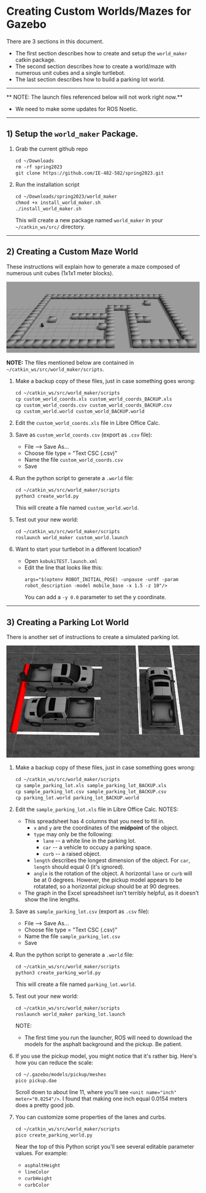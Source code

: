 # Creating Custom Worlds/Mazes for Gazebo

There are 3 sections in this document.  
- The first section describes how to create and setup the `world_maker` catkin package.
- The second section describes how to create a world/maze with numerous unit cubes and a single turtlebot.
- The last section describes how to build a parking lot world.

--- 

** NOTE:  The launch files referenced below will not work right now.**
- We need to make some updates for ROS Noetic.

---

## 1) Setup the `world_maker` Package.

1. Grab the current github repo
    ```
    cd ~/Downloads
    rm -rf spring2023
    git clone https://github.com/IE-482-582/spring2023.git
    ```	

2. Run the installation script
    ```
    cd ~/Downloads/spring2023/world_maker
    chmod +x install_world_maker.sh
    ./install_world_maker.sh
    ```
	This will create a new package named `world_maker` in your `~/catkin_ws/src/` directory.

---

## 2) Creating a Custom Maze World

These instructions will explain how to generate a maze composed of numerous unit cubes (1x1x1 meter blocks).  

![maze image](screenshots/maze.png)

**NOTE:** The files mentioned below are contained in `~/catkin_ws/src/world_maker/scripts`.

1. Make a backup copy of these files, just in case something goes wrong:
    ```
    cd ~/catkin_ws/src/world_maker/scripts
    cp custom_world_coords.xls custom_world_coords_BACKUP.xls
    cp custom_world_coords.csv custom_world_coords_BACKUP.csv
    cp custom_world.world custom_world_BACKUP.world
    ```
    
2. Edit the `custom_world_coords.xls` file in Libre Office Calc.

3. Save as `custom_world_coords.csv` (export as `.csv` file):
    - File --> Save As...
    - Choose file type = "Text CSC (.csv)"
    - Name the file `custom_world_coords.csv`
    - Save
	
3. Run the python script to generate a `.world` file:
	```
	cd ~/catkin_ws/src/world_maker/scripts
	python3 create_world.py
	```	
    This will create a file named `custom_world.world`.
	
4. Test out your new world:
	```
	cd ~/catkin_ws/src/world_maker/scripts
	roslaunch world_maker custom_world.launch
	```

5. Want to start your turtlebot in a different location?
	- Open `kobukiTEST.launch.xml`
	- Edit the line that looks like this:
		```
		args="$(optenv ROBOT_INITIAL_POSE) -unpause -urdf -param robot_description -model mobile_base -x 1.5 -z 10"/>
		```
		You can add a `-y 0.0` parameter to set the y coordinate.
		
---		

## 3) Creating a Parking Lot World

There is another set of instructions to create a simulated parking lot.

![parking lot image](screenshots/parking_lot.png)

1. Make a backup copy of these files, just in case something goes wrong:
    ```
    cd ~/catkin_ws/src/world_maker/scripts
    cp sample_parking_lot.xls sample_parking_lot_BACKUP.xls
    cp sample_parking_lot.csv sample_parking_lot_BACKUP.csv
    cp parking_lot.world parking_lot_BACKUP.world
    ```

2. Edit the `sample_parking_lot.xls` file in Libre Office Calc.
    NOTES:
    - This spreadsheet has 4 columns that you need to fill in.
        - `x` and `y` are the coordinates of the **midpoint** of the object.
        - `type` may only be the following: 
            - `lane` -- a white line in the parking lot.
            - `car` -- a vehicle to occupy a parking space.
            - `curb` -- a raised object.
        - `length` describes the longest dimension of the object.  For `car`, `length` should equal 0 (it's ignored).
        - `angle` is the rotation of the object.  A horizontal `lane` or `curb` will be at 0 degrees.  However, the pickup model appears to be rotatated, so a horizontal pickup should be at 90 degrees.
    - The graph in the Excel spreadsheet isn't terribly helpful, as it doesn't show the line lengths.
	
3. Save as `sample_parking_lot.csv` (export as `.csv` file):
    - File --> Save As...
    - Choose file type = "Text CSC (.csv)"
    - Name the file `sample_parking_lot.csv`
    - Save
	
3. Run the python script to generate a `.world` file:
    ```
    cd ~/catkin_ws/src/world_maker/scripts
    python3 create_parking_world.py
    ```	
    This will create a file named `parking_lot.world`.

4. Test out your new world:
    ```
    cd ~/catkin_ws/src/world_maker/scripts
    roslaunch world_maker parking_lot.launch
    ```

    NOTE: 
    - The first time you run the launcher, ROS will need to download the models for the asphalt background and the pickup.  Be patient.
	
8. If you use the pickup model, you might notice that it's rather big.  Here's how you can reduce the scale:
    ```
    cd ~/.gazebo/models/pickup/meshes
    pico pickup.dae
    ```
    
    Scroll down to about line 11, where you'll see `<unit name="inch" meter="0.0254"/>`.  I found that making one inch equal 0.0154 meters does a pretty good job.

9. You can customize some properties of the lanes and curbs.
    ```
    cd ~/catkin_ws/src/world_maker/scripts
    pico create_parking_world.py
    ```
	
    Near the top of this Python script you'll see several editable parameter values.  For example:
    - `asphaltHeight`
    - `lineColor`
    - `curbHeight`
    - `curbColor`
